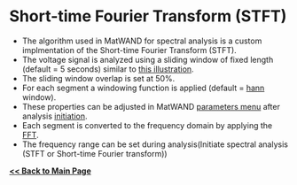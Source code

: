 # Short-time Fourier Transform (STFT)

- The algorithm used in MatWAND for spectral analysis is a custom implmentation of the Short-time Fourier Transform (STFT).
- The voltage signal is analyzed using a sliding window of fixed length (default = 5 seconds) similar to 
[this illustration](https://www.mathworks.com/help/signal/ref/iscola_stft.png).
- The sliding window overlap is set at 50%.
- For each segment a windowing function is applied (default = [hann](https://www.mathworks.com/help/signal/ref/hann.html) window).
- These properties can be adjusted in MatWAND [parameters menu](/Images/tutorial/input_parameters_gui.png) after analysis 
[initiation](/Docs/Step-by-Step.md/#2-choose-file-and-analysis-parameters).
- Each segment is converted to the frequency domain by applying the [FFT](https://www.mathworks.com/help/signal/ug/power-spectral-density-estimates-using-fft.html).
- The frequency range can be set during analysis(Initiate spectral analysis (STFT or Short-time Fourier transform))


**[<< Back to Main Page](/README.md)**

